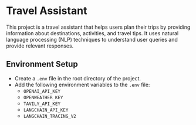 # Travel Assistant

This project is a travel assistant that helps users plan their trips by providing information about destinations, activities, and travel tips. It uses natural language processing (NLP) techniques to understand user queries and provide relevant responses.

## Environment Setup

- Create a `.env` file in the root directory of the project.
- Add the following environment variables to the `.env` file:
  - `OPENAI_API_KEY`
  - `OPENWEATHER_KEY`
  - `TAVILY_API_KEY`
  - `LANGCHAIN_API_KEY`
  - `LANGCHAIN_TRACING_V2`
